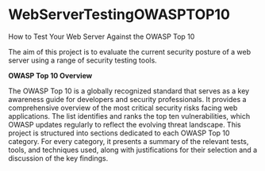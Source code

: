# WebServerTestingOWASPTOP10
How to Test Your Web Server Against the OWASP Top 10

The aim of this project is to evaluate the current security posture of a web server using a range of security testing tools.

**OWASP Top 10 Overview**

The OWASP Top 10 is a globally recognized standard that serves as a key awareness guide for developers and security professionals. It provides a comprehensive overview of the most critical security risks facing web applications. The list identifies and ranks the top ten vulnerabilities, which OWASP updates regularly to reflect the evolving threat landscape.
This project is structured into sections dedicated to each OWASP Top 10 category. For every category, it presents a summary of the relevant tests, tools, and techniques used, along with justifications for their selection and a discussion of the key findings.
